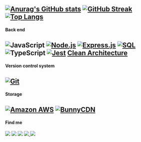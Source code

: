 [![Anurag's GitHub stats](https://github-readme-stats.vercel.app/api?username=CaioAugustobrg&show_icons=true&theme=tokyonight&layout=compact)](https://github.com/anuraghazra/github-readme-stats)
[![GitHub Streak](https://github-readme-streak-stats.herokuapp.com?user=CaioAugustobrg&theme=tokyonight&layout=compact)](https://git.io/streak-stats)
[![Top Langs](https://github-readme-stats.vercel.app/api/top-langs/?username=CaioAugustobrg&theme=tokyonight&layout=compact)](https://github.com/angelica-shigematsu/github-readme-stats)
---

#### Back end
![JavaScript](https://img.shields.io/badge/javascript-%23323330.svg?style=for-the-badge&logo=javascript&logoColor=%23F7DF1E)
[![Node.js](https://img.shields.io/badge/Node.js-43853D?style=for-the-badge&logo=node.js&logoColor=white)](https://nodejs.org/)
[![Express.js](https://img.shields.io/badge/Express.js-000000?style=for-the-badge&logo=express&logoColor=white)](https://expressjs.com/)
[![SQL](https://img.shields.io/badge/SQL-003366?style=for-the-badge&logo=sql&logoColor=white)](link_para_sua_referencia_sql)
![TypeScript](https://img.shields.io/badge/typescript-%23007ACC.svg?style=for-the-badge&logo=typescript&logoColor=white)
[![Jest](https://img.shields.io/badge/Jest-C21325?style=for-the-badge&logo=jest&logoColor=white)](https://jestjs.io/)
[Clean Architecture](https://blog.cleancoder.com/uncle-bob/2012/08/13/the-clean-architecture.html)
---

#### Version control system
[![Git](https://img.shields.io/badge/Git-F05032?style=for-the-badge&logo=git&logoColor=white)](https://git-scm.com/)
---

#### Storage 
[![Amazon AWS](https://img.shields.io/badge/Amazon%20AWS-232F3E?style=for-the-badge&logo=amazonaws&logoColor=white)](https://aws.amazon.com/)
[![BunnyCDN](https://img.shields.io/badge/BunnyCDN-FF6600?style=for-the-badge&logo=bunnycdn&logoColor=white)](https://bunny.net/)
---

#### Find me
<div>
<a href="https://www.youtube.com/channel/UCrrXifdL79cNySnxN0U6w4Q" target="_blank"><img loading="lazy" src="https://img.shields.io/badge/YouTube-FF0000?style=for-the-badge&logo=youtube&logoColor=white" target="_blank"></a>
<a href = "mailto:caioaugustobrg@gmail.com"><img loading="lazy" src="https://img.shields.io/badge/Gmail-D14836?style=for-the-badge&logo=gmail&logoColor=white" target="_blank"></a>
<a href="https://www.linkedin.com/in/caioaugustobrg" target="_blank"><img loading="lazy" src="https://img.shields.io/badge/-LinkedIn-%230077B5?style=for-the-badge&logo=linkedin&logoColor=white" target="_blank"></a>
<a href="https://linktr.ee/caioaugustobraga" target="_blank">
  <img loading="lazy" src="https://img.shields.io/badge/Linktree-39E09B?style=for-the-badge&logo=linktree&logoColor=white" target="_blank">
</a>
<a href="https://medium.com/@CaioAugustobrg" target="_blank">
  <img loading="lazy" src="https://img.shields.io/badge/Medium-12100E?style=for-the-badge&logo=medium&logoColor=white" target="_blank">
</a>
</div>
